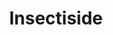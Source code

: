 ---
ee_id_thing: '8'
site: '1'
type: '2'
inv_num: 1991-001
add_credit:
url: 1991-001-insectiside
title: Insectiside
year: '1991'
display_year: '1991'
medium: Video
dims:
pitch: "​Live concert by my sister and I's band."
ps: "​Yeah,....this is how we used to spend our time in the suburbs of Buffalo New
  York. "
live_url:
youtube: https://www.youtube.com/playlist?list=PLIVciZ6unaZRXnGdIy4PaG-tbbj-T6bkz
related_code:
imgs: insectiside-1991-001-still-3-database-ih.jpg
subheading:
download:
commission:
related:
layout: things-i-made
---